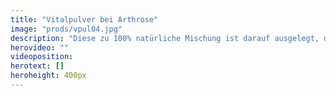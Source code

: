 ```yaml
---
title: "Vitalpulver bei Arthrose"
image: "prods/vpul04.jpg"
description: "Diese zu 100% natürliche Mischung ist darauf ausgelegt, die Arthrosebeschwerden zu lindern."
herovideo: ""
videoposition:
herotext: []
heroheight: 400px
---
```

